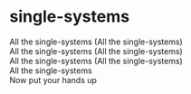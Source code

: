 # single-systems
All the single-systems (All the single-systems)  
All the single-systems (All the single-systems)  
All the single-systems (All the single-systems)  
All the single-systems  
Now put your hands up  
